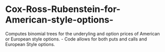 # Cox-Ross-Rubenstein-for-American-style-options-
Computes binomial trees for the underyling and option prices of American or European style options. -
Code allows for both puts and calls and European Style options.
